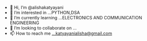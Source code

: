- 👋 Hi, I’m @alishakatyayani
- 👀 I’m interested in ...PYTHON,DSA
- 🌱 I’m currently learning ...ELECTRONICS AND COMMUNICATION ENGINEERING
- 💞️ I’m looking to collaborate on ...
- 📫 How to reach me ...katyayanialisha@gmail.com

<!---
alishakatyayani/alishakatyayani is a ✨ special ✨ repository because its `README.md` (this file) appears on your GitHub profile.
You can click the Preview link to take a look at your changes.
--->
